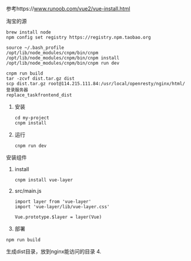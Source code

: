 参考https://www.runoob.com/vue2/vue-install.html

淘宝的源
```shell
brew install node
npm config set registry https://registry.npm.taobao.org

source ~/.bash_profile
/opt/lib/node_modules/cnpm/bin/cnpm
/opt/lib/node_modules/cnpm/bin/cnpm install
/opt/lib/node_modules/cnpm/bin/cnpm run dev

```
```shell
cnpm run build
tar -zcvf dist.tar.gz dist
scp dist.tar.gz root@114.215.111.84:/usr/local/openresty/nginx/html/
登录服务器
replace_taskfrontend_dist
```
1. 安装

   ```
   cd my-project
   cnpm install
   ```

2. 运行

   ```
   cnpm run dev
   ```



安装组件

1. install

   ```
   cnpm install vue-layer
   ```



2. src/main.js

   ```
   import layer from 'vue-layer'
   import 'vue-layer/lib/vue-layer.css'

   Vue.prototype.$layer = layer(Vue)

   ```



3. 部署
  ```
  npm run build
  ```
  生成dist目录，放到nginx能访问的目录
4.
